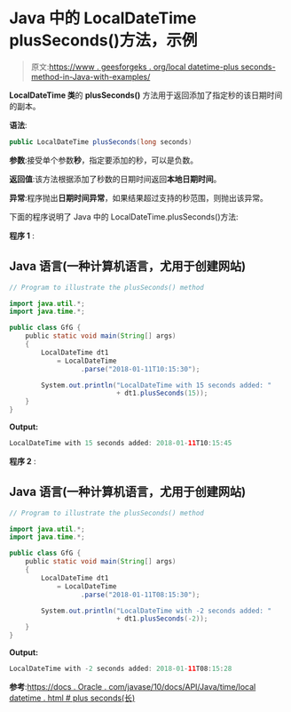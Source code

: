 # Java 中的 LocalDateTime plusSeconds()方法，示例

> 原文:[https://www . geesforgeks . org/local datetime-plus seconds-method-in-Java-with-examples/](https://www.geeksforgeeks.org/localdatetime-plusseconds-method-in-java-with-examples/)

**LocalDateTime 类**的 **plusSeconds()** 方法用于返回添加了指定秒的该日期时间的副本。

**语法**:

```java
public LocalDateTime plusSeconds(long seconds)
```

**参数**:接受单个参数**秒**，指定要添加的秒，可以是负数。

**返回值**:该方法根据添加了秒数的日期时间返回**本地日期时间**。

**异常**:程序抛出**日期时间异常**，如果结果超过支持的秒范围，则抛出该异常。

下面的程序说明了 Java 中的 LocalDateTime.plusSeconds()方法:

**程序 1** :

## Java 语言(一种计算机语言，尤用于创建网站)

```java
// Program to illustrate the plusSeconds() method

import java.util.*;
import java.time.*;

public class GfG {
    public static void main(String[] args)
    {
        LocalDateTime dt1
            = LocalDateTime
                  .parse("2018-01-11T10:15:30");

        System.out.println("LocalDateTime with 15 seconds added: "
                           + dt1.plusSeconds(15));
    }
}
```

**Output:** 

```java
LocalDateTime with 15 seconds added: 2018-01-11T10:15:45
```

**程序 2** :

## Java 语言(一种计算机语言，尤用于创建网站)

```java
// Program to illustrate the plusSeconds() method

import java.util.*;
import java.time.*;

public class GfG {
    public static void main(String[] args)
    {
        LocalDateTime dt1
            = LocalDateTime
                  .parse("2018-01-11T08:15:30");

        System.out.println("LocalDateTime with -2 seconds added: "
                           + dt1.plusSeconds(-2));
    }
}
```

**Output:** 

```java
LocalDateTime with -2 seconds added: 2018-01-11T08:15:28
```

**参考**:[https://docs . Oracle . com/javase/10/docs/API/Java/time/local datetime . html # plus seconds(长)](https://docs.oracle.com/javase/10/docs/api/java/time/LocalDateTime.html#plusSeconds(long))